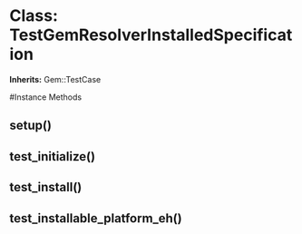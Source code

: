 # Class: TestGemResolverInstalledSpecification
**Inherits:** Gem::TestCase
    




#Instance Methods
## setup() [](#method-i-setup)

## test_initialize() [](#method-i-test_initialize)

## test_install() [](#method-i-test_install)

## test_installable_platform_eh() [](#method-i-test_installable_platform_eh)

